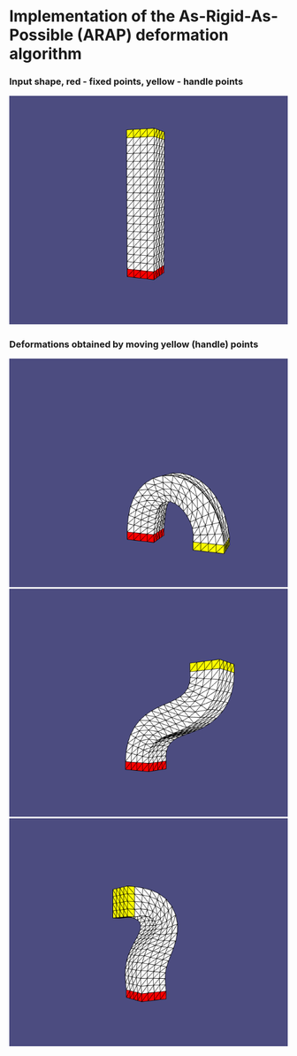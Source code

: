 # Implementation of the As-Rigid-As-Possible (ARAP) deformation algorithm

### Input shape, red - fixed points, yellow - handle points
![](https://github.com/Nikita-Dudorov/ARAP-deformation/blob/main/images/init_mesh.png)

### Deformations obtained by moving yellow (handle) points
![](https://github.com/Nikita-Dudorov/ARAP-deformation/blob/main/images/deformed1.png)
![](https://github.com/Nikita-Dudorov/ARAP-deformation/blob/main/images/deformed2.png)
![](https://github.com/Nikita-Dudorov/ARAP-deformation/blob/main/images/deformed3.png)

